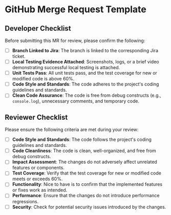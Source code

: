 # GitHub Merge Request Template

## Developer Checklist

Before submitting this MR for review, please confirm the following:

- [ ] **Branch Linked to Jira**: The branch is linked to the corresponding Jira ticket.
- [ ] **Local Testing Evidence Attached**: Screenshots, logs, or a brief video demonstrating successful local testing is attached.
- [ ] **Unit Tests Pass**: All unit tests pass, and the test coverage for new or modified code is above 60%.
- [ ] **Code Style and Standards**: The code adheres to the project's coding guidelines and standards.
- [ ] **Clean Code Assurance**: The code is free from debug constructs (e.g., `console.log`), unnecessary comments, and temporary code.

## Reviewer Checklist

Please ensure the following criteria are met during your review:

- [ ] **Code Style and Standards**: The code follows the project's coding guidelines and standards.
- [ ] **Code Cleanliness**: The code is clean, well-organized, and free from debug constructs.
- [ ] **Impact Assessment**: The changes do not adversely affect unrelated features or components.
- [ ] **Test Coverage**: Verify that the test coverage for new or modified code meets or exceeds 60%.
- [ ] **Functionality**: Nice to have is to confirm that the implemented features or fixes work as intended.
- [ ] **Performance**: Ensure that the changes do not introduce performance regressions.
- [ ] **Security**: Check for potential security issues introduced by the changes.
